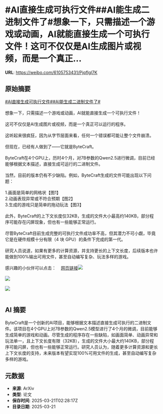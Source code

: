 # #AI直接生成可执行文件##AI能生成二进制文件了#想象一下，只需描述一个游戏或动画，AI就能直接生成一个可执行文件！这可不仅仅是AI生成图片或视频，而是一个真正...

**URL**: https://weibo.com/6105753431/PjqfIgl7K

## 原始摘要

<a href="https://m.weibo.cn/search?containerid=231522type%3D1%26t%3D10%26q%3D%23AI%E7%9B%B4%E6%8E%A5%E7%94%9F%E6%88%90%E5%8F%AF%E6%89%A7%E8%A1%8C%E6%96%87%E4%BB%B6%23&amp;extparam=%23AI%E7%9B%B4%E6%8E%A5%E7%94%9F%E6%88%90%E5%8F%AF%E6%89%A7%E8%A1%8C%E6%96%87%E4%BB%B6%23" data-hide=""><span class="surl-text">#AI直接生成可执行文件#</span></a><a href="https://m.weibo.cn/search?containerid=231522type%3D1%26t%3D10%26q%3D%23AI%E8%83%BD%E7%94%9F%E6%88%90%E4%BA%8C%E8%BF%9B%E5%88%B6%E6%96%87%E4%BB%B6%E4%BA%86%23&amp;extparam=%23AI%E8%83%BD%E7%94%9F%E6%88%90%E4%BA%8C%E8%BF%9B%E5%88%B6%E6%96%87%E4%BB%B6%E4%BA%86%23" data-hide=""><span class="surl-text">#AI能生成二进制文件了#</span></a><br><br>想象一下，只需描述一个游戏或动画，AI就能直接生成一个可执行文件！<br><br>这可不仅仅是AI生成图片或视频，而是一个真正可以运行的程序。<br><br>这听起来很疯狂，因为从字节层面来看，任何一个错误都可能让整个文件崩溃。<br><br>但现在，已经有人做到了——它就是ByteCraft。<br><br>ByteCraft在4个GPU上，历时4个月，对7B参数的Qwen2.5进行微调，目前已经能够根据文本描述，直接生成可运行的二进制文件。<br><br>当然，目前的版本仍有不少缺陷。例如，ByteCraft生成的文件可能出现以下问题：<br><br>1.画面是简单的网格状【图1】<br>2.动画表现异常或不符合预期【图2】<br>3.生成的游戏只是简单的拖动玩法【图3】<br><br>此外，ByteCraft的上下文长度仅32KB，生成的文件大小最高约140KB，部分程序可能存在闪屏现象，但也有一些能够正常运行。<br><br>尽管ByteCraft目前生成完整的可执行文件成功率不高，但其潜力不可小觑，毕竟它是在硬件规模十分有限（4 块 GPU）的条件下完成的第一代。<br><br>研究人员说道，如果有更多的计算资源，并支持更长的上下文长度，后续版本也许能做到100%输出可用文件，甚至自动编写复杂、玩法多样的游戏。<br><br>感兴趣的小伙伴可以点击：<a href="https://weibo.cn/sinaurl?u=https%3A%2F%2Femygervais.github.io%2F2025%2F03%2F15%2Fbytecraft.html" data-hide=""><span class="url-icon"><img style="width: 1rem;height: 1rem" src="https://h5.sinaimg.cn/upload/2015/09/25/3/timeline_card_small_web_default.png" referrerpolicy="no-referrer"></span><span class="surl-text">网页链接</span></a><img style="" src="https://tvax2.sinaimg.cn/large/006Fd7o3gy1hzngircfivg30kq0mi7t0.gif" referrerpolicy="no-referrer"><br><br><img style="" src="https://tvax3.sinaimg.cn/large/006Fd7o3gy1hzngismh4vg30l40n4aiz.gif" referrerpolicy="no-referrer"><br><br><img style="" src="https://tvax3.sinaimg.cn/large/006Fd7o3gy1hzngizvz96g30gs0n0mzs.gif" referrerpolicy="no-referrer"><br><br>

## AI 摘要

ByteCraft是一个创新的AI项目，能够根据文本描述直接生成可执行的二进制文件。该项目在4个GPU上对7B参数的Qwen2.5模型进行了4个月的微调，目前能够生成简单的游戏和动画。尽管生成的程序存在一些缺陷，如画面简单、动画异常和玩法单一，且上下文长度有限（32KB），生成的文件大小最大约140KB，部分程序可能闪屏，但也有一些能够正常运行。研究人员认为，随着更多计算资源和更长上下文长度的支持，未来版本有望实现100%可用文件的生成，甚至自动编写复杂多样的游戏。

## 元数据

- **来源**: ArXiv
- **类型**: 论文
- **保存时间**: 2025-03-21T02:28:17Z
- **目录日期**: 2025-03-21
